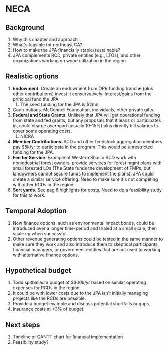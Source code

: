 # NECA

## Background

1. Why this chapter and approach
2. What's feasible for northeast CA?
3. How to make the JPA financially stable/sustainable?
4. JPA complements RCD, private entities (e.g., LTOs), and other organizations working on wood utilization in the region

## Realistic options

1. **Endowment**. Create an endowment from OPR funding tranche (plus other contributions) invest it conservatively. Interest/gains from the principal fund the JPA
    1. The seed funding for the JPA is $2mn
2. Contributions. McConnell Foundation, individuals, other private gifts.
3. **Federal and State Grants**. Unlikely that JPA will get operational funding from state and fed grants, but any proposals that it leads or participates in, could charge overhead (usually 10-15%) plus directly bill salaries to cover some operating costs.
    1. NICRA
4. **Member Contributions**. RCD and other feedstock aggregation members pay $5k/yr to participate in the program. This would be unrestricted funding for the JPA.
5. **Fee for Service**. Example of Western Shasta RCD work with nonindustrial forest owners, provide services for forest mgmt plans with small forested LOs (The State funds the development of FMPs, but landowners cannot secure funds to implement the plans). JPA could create a similar service offering. Need to make sure it's not competing with other RCDs in the region.
6. **Sort yards**. See pag 6 highlights for costs. Need to do a feasibliity study for this to work.

## Temporal Adoption

1. New finance options, such as environmental impact bonds, could be introduced over a longer time-period and trialed at a small scale, then scale up when successful.
2. Other revenue generating options could be tested in the same manner to make sure they work and also introduce them to skeptical participants, financial managers, or government entities that are not used to working with alternative finance options.
  
## Hypothetical budget

1. Todd spitballed a budget of $300k/yr based on similar operating expenses for RCDs in the region.
2. It could be with lower costs due to the JPA isn't initially managing projects like the RCDs are possible.
3. Provide a budget example and discuss potential shortfalls or gaps.
4. Insurance costs at <3% of budget
 
## Next steps

1. Timeline or GANTT chart for financial implementation
2. Feasibility study?